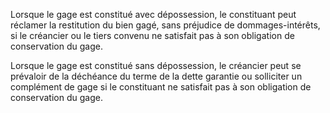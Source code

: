 Lorsque le gage est constitué avec dépossession, le constituant peut réclamer la restitution du bien gagé, sans préjudice de dommages-intérêts, si le créancier ou le tiers convenu ne satisfait pas à son obligation de conservation du gage.

Lorsque le gage est constitué sans dépossession, le créancier peut se prévaloir de la déchéance du terme de la dette garantie ou solliciter un complément de gage si le constituant ne satisfait pas à son obligation de conservation du gage.
